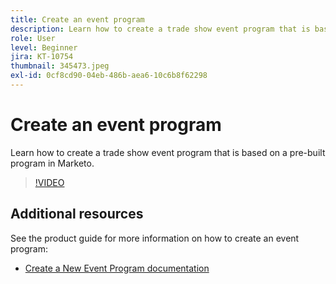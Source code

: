 ```yaml
---
title: Create an event program
description: Learn how to create a trade show event program that is based on a pre-built program in Marketo.
role: User
level: Beginner
jira: KT-10754
thumbnail: 345473.jpeg
exl-id: 0cf8cd90-04eb-486b-aea6-10c6b8f62298
---
```

# Create an event program

Learn how to create a trade show event program that is based on a pre-built program in Marketo.

>[!VIDEO](https://video.tv.adobe.com/v/345473/?quality=12&learn=on)

## Additional resources

See the product guide for more information on how to create an event program: 

* [ Create a New Event Program documentation](https://experienceleague.adobe.com/docs/marketo/using/product-docs/demand-generation/events/understanding-events/create-a-new-event-program.html?lang=en)
